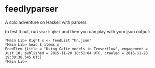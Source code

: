 # feedlyparser

A solo adventure on Haskell with parsers

to test it out, run `stack ghci` and then you can play with your json output:

```
*Main Lib> Right x <- feedList "hn.json"
*Main Lib> head $ items x
FeedItem {title = "Using Caffe models in Tensorflow", engagement = Just 10, published = 2015-11-20 18:51:04 UTC, crawled = 2015-11-20 19:39:38.545 UTC}
*Main Lib> 
```
